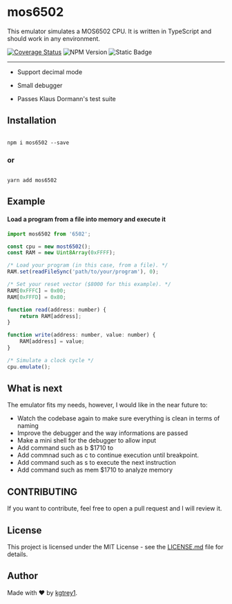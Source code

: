 # mos6502

This emulator simulates a MOS6502 CPU. It is written in TypeScript and should work in any environment.

[![Coverage Status](https://coveralls.io/repos/github/kgtrey1/kes/badge.svg?branch=master)](https://coveralls.io/github/kgtrey1/kes?branch=master)  ![NPM Version](https://img.shields.io/npm/v/mos6502)    ![Static Badge](https://img.shields.io/badge/license-mit-blue)

<hr>

- Support decimal mode

- Small debugger

- Passes Klaus Dormann's test suite



## Installation


```

npm i mos6502 --save

```


### or


```

yarn add mos6502

```


## Example
#### Load a program from a file into memory and execute it

```jsx
import mos6502 from '6502';

const cpu = new most6502();
const RAM = new Uint8Array(0xFFFF);

/* Load your program (in this case, from a file). */
RAM.set(readFileSync('path/to/your/program'), 0);

/* Set your reset vector ($8000 for this example). */
RAM[0xFFFC] = 0x00;
RAM[0xFFFD] = 0x80;

function read(address: number) {
    return RAM[address];
}

function write(address: number, value: number) {
    RAM[address] = value;
}

/* Simulate a clock cycle */
cpu.emulate();
```

## What is next


The emulator fits my needs, however, I would like in the near future to:
- Watch the codebase again to make sure everything is clean in terms of naming
- Improve the debugger and the way informations are passed
- Make a mini shell for the debugger to allow input
- Add command such as b $1710 to 
- Add commnad such as c to continue execution until breakpoint.
- Add command such as s to execute the next instruction
- Add command such as mem $1710 to analyze memory

## CONTRIBUTING


If you want to contribute, feel free to open a pull request and I will review it.



## License


This project is licensed under the MIT License - see the [LICENSE.md](https://github.com/kgtrey1/kes/blob/master/LICENSE) file for details.


## Author


Made with ❤️ by [kgtrey1](https://github.com/kgtrey1).